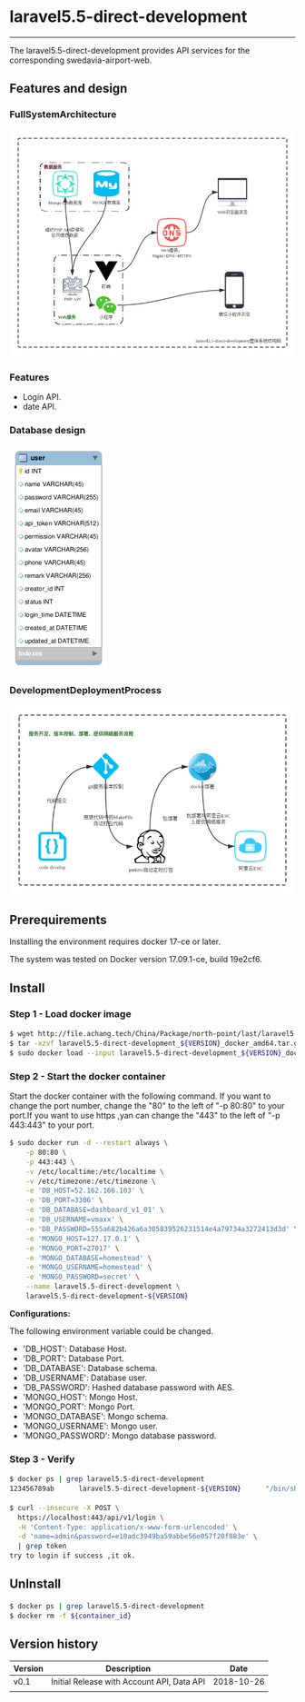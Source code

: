# **laravel5.5-direct-development**
------

The laravel5.5-direct-development provides API services for the corresponding swedavia-airport-web.

## Features and design

### FullSystemArchitecture

![Architecture](./doc/FullSystemArchitecture.png)

### Features

  - Login API.
  - date API.
  
### Database design

![Database design](./doc/laravel5.5-direct-development.png)

### DevelopmentDeploymentProcess

![Process](./doc/DevelopmentDeploymentProcess.png)

## Prerequirements

Installing the environment requires docker 17-ce or later.

The system was tested on Docker version 17.09.1-ce, build 19e2cf6.

## Install

### Step 1 - Load docker image

```sh
$ wget http://file.achang.tech/China/Package/north-point/last/laravel5.5-direct-development/laravel5.5-direct-development_${VERSION}_docker_amd64.tar.gz
$ tar -xzvf laravel5.5-direct-development_${VERSION}_docker_amd64.tar.gz
$ sudo docker load --input laravel5.5-direct-development_${VERSION}_docker_amd64.tar
```

### Step 2 - Start the docker container

Start the docker container with the following command. If you want to change the port number, change the "80" to the left of "-p 80:80" to your port.If you want to use https ,yan can change the "443" to the left of "-p 443:443" to your port.

``` sh
$ sudo docker run -d --restart always \
    -p 80:80 \
    -p 443:443 \
    -v /etc/localtime:/etc/localtime \
    -v /etc/timezone:/etc/timezone \
    -e 'DB_HOST=52.162.166.103' \
    -e 'DB_PORT=3306' \
    -e 'DB_DATABASE=dashboard_v1_01' \
    -e 'DB_USERNAME=vmaxx' \
    -e 'DB_PASSWORD=555a682b426a6a305839526231514e4a79734a3272413d3d' \
    -e 'MONGO_HOST=127.17.0.1' \
    -e 'MONGO_PORT=27017' \
    -e 'MONGO_DATABASE=homestead' \
    -e 'MONGO_USERNAME=homestead' \
    -e 'MONGO_PASSWORD=secret' \
    --name laravel5.5-direct-development \
    laravel5.5-direct-development-${VERSION}
```

**Configurations:**

The following environment variable could be changed.

- 'DB_HOST': Database Host.
- 'DB_PORT': Database Port.
- 'DB_DATABASE': Database schema.
- 'DB_USERNAME': Database user.
- 'DB_PASSWORD': Hashed database password with AES.
- 'MONGO_HOST': Mongo Host.
- 'MONGO_PORT': Mongo Port.
- 'MONGO_DATABASE': Mongo schema.
- 'MONGO_USERNAME': Mongo user.
- 'MONGO_PASSWORD': Mongo database password.

### Step 3 - Verify
```sh
$ docker ps | grep laravel5.5-direct-development
123456789ab      laravel5.5-direct-development-${VERSION}      "/bin/sh -c '/var/ww…"      44 minutes ago      Up 44 minutes       80/tcp, 0.0.0.0:8083->443/tcp                       laravel5.5-direct-development

$ curl --insecure -X POST \
  https://localhost:443/api/v1/login \
  -H 'Content-Type: application/x-www-form-urlencoded' \
  -d 'name=admin&password=e10adc3949ba59abbe56e057f20f883e' \
  | grep token
try to login if success ,it ok.
```

## UnInstall

```sh
$ docker ps | grep laravel5.5-direct-development
$ docker rm -f ${container_id}
```

## Version history

| Version | Description                                             |  Date        |
|---------|---------------------------------------------------------|--------------|
| v0.1    |Initial Release with Account API, Data API               |  2018-10-26  |
|         |                                                         |              |